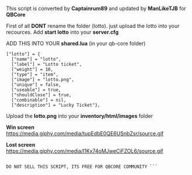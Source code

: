 This script is converted by **Captainrum89** and updated by **ManLikeTJB** for **QBCore**

First of all **DONT** rename the folder (lotto).
just upload the lotto into your recources.
Add **start lotto** into your **server.cfg**

ADD THIS INTO YOUR **shared.lua** (in your qb-core folder)

```
["lotto"] = {
  ["name"] = "lotto",
  ["label"] = "Lotto ticket",
  ["weight"] = 10,
  ["type"] = "item", 
  ["image"] = "lotto.png",
  ["unique"] = false, 
  ["useable"] = true, 
  ["shouldClose"] = true,  
  ["combinable"] = nil,  
  ["description"] = "Lucky Ticket"},
 ```


Upload the **lotto.png**  into your **inventory/html/images** folder

**Win screen**
https://media.giphy.com/media/tupEdbE0QE6USnbZsr/source.gif

**Lost screen**
https://media.giphy.com/media/l1Kx74oMJweCiFZOL6/source.gif


``` Credits to the original author for the script.

DO NOT SELL THIS SCRIPT, ITS FREE FOR QBCORE COMMUNITY ```
